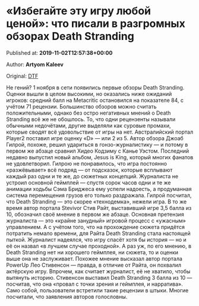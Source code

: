 
# «Избегайте эту игру любой ценой»: что писали в разгромных обзорах Death Stranding

Published at: **2019-11-02T12:57:38+00:00**

Author: **Artyom Kaleev**

Original: [DTF](https://dtf.ru/games/79024-izbegayte-etu-igru-lyuboy-cenoy-chto-pisali-v-razgromnyh-obzorah-death-stranding)

Не гений?
1 ноября в сети появились первые обзоры Death Stranding. Оценки вышли в целом высокими, но оказались ниже ожиданий игроков: средний балл на Metacritic остановился на показателе 84, с учётом 71 рецензии.
Большинство обзоров можно считать положительными, однако без остро негативных мнений о Death Stranding всё же не обошлось. То, что одни рецензенты называли обычными недочётами, другие выделяли как суровые промахи, которые сводят всё удовольствие от игры на нет.
Австралийский портал Player2 поставил игре оценку «D» — или 2 из 5. Автор обзора Джоаб Гилрой, похоже, решил удариться в гонзо-журналистику — и потому в первом же абзаце сравнил Хидео Кодзиму с Канье Уэстом. Последний недавно выпустил новый альбом, Jesus is King, который многих фанатов не удовлетворил.
Гилрою не понравилось, что игра постоянно «разжёвывает» всё подряд — от подсказок, которые всплывают каждый раз одни и те же, до сюжетных концепций.
Журналиста не устроил основной геймплей — спустя сорок часов одни и те же анимации ходьбы Сэма Бриджеса ему успели надоесть, а продуманная система перемещения грузов его только раздражала. Гилрой посчитал, что Death Stranding — это скорее «технодемка», нежели игра.
В то же время автор портала Stevivor Стив Райт, выставивший игре 3,5 балла из 10, обозначил своё мнение в первом же абзаце.
Основная претензия журналиста — это «крайне занудный» игровой процесс с «ужасным» управлением. А с учётом того, что на прохождение сюжета придётся потратить немало времени, для Райта Death Stranding стала настоящей пыткой.
Журналист надеялся, что игру спасёт хотя бы история — но и её он назвал «в лучшем случае проходной». А раз уж, по его мнению, в Death Stranding нет ни хорошего геймплея, ни сюжета, то и оценки выше она не заслуживает.
Похожее мнение высказал автор портала PowerUp Лео Стивенсон — правда, в отличие от Райта, он похвалил актёрскую игру. Впрочем, как считает журналист, её не хватило, чтобы вытянуть историю.
Стивенсон выставил Death Stranding 3 балла из 10 — посчитав, что она «провал с точки зрения и геймплея, и нарратива».
Само собой, пользователи встретили такие рецензии в штыки. Многие посчитали, что заявления авторов голословны.
